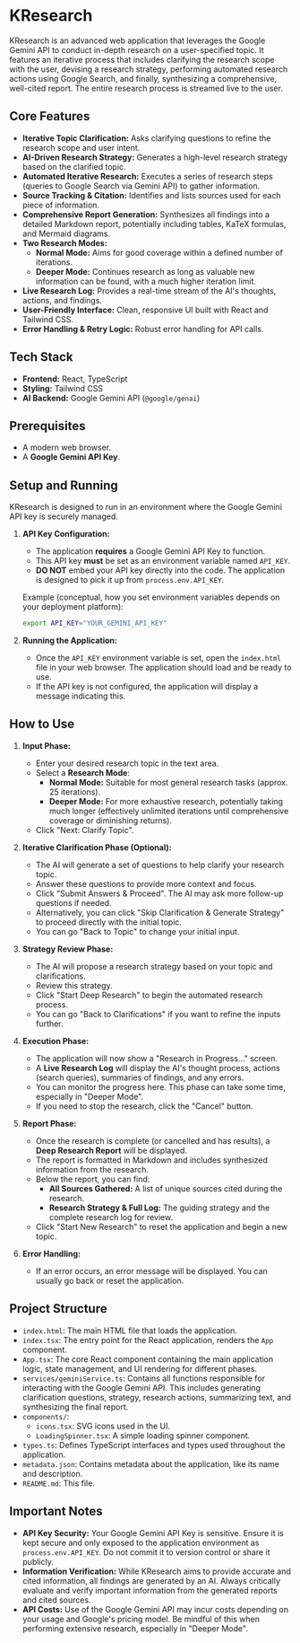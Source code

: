 # KResearch

KResearch is an advanced web application that leverages the Google Gemini API to conduct in-depth research on a user-specified topic. It features an iterative process that includes clarifying the research scope with the user, devising a research strategy, performing automated research actions using Google Search, and finally, synthesizing a comprehensive, well-cited report. The entire research process is streamed live to the user.

## Core Features

*   **Iterative Topic Clarification:** Asks clarifying questions to refine the research scope and user intent.
*   **AI-Driven Research Strategy:** Generates a high-level research strategy based on the clarified topic.
*   **Automated Iterative Research:** Executes a series of research steps (queries to Google Search via Gemini API) to gather information.
*   **Source Tracking & Citation:** Identifies and lists sources used for each piece of information.
*   **Comprehensive Report Generation:** Synthesizes all findings into a detailed Markdown report, potentially including tables, KaTeX formulas, and Mermaid diagrams.
*   **Two Research Modes:**
    *   **Normal Mode:** Aims for good coverage within a defined number of iterations.
    *   **Deeper Mode:** Continues research as long as valuable new information can be found, with a much higher iteration limit.
*   **Live Research Log:** Provides a real-time stream of the AI's thoughts, actions, and findings.
*   **User-Friendly Interface:** Clean, responsive UI built with React and Tailwind CSS.
*   **Error Handling & Retry Logic:** Robust error handling for API calls.

## Tech Stack

*   **Frontend:** React, TypeScript
*   **Styling:** Tailwind CSS
*   **AI Backend:** Google Gemini API (`@google/genai`)

## Prerequisites

*   A modern web browser.
*   A **Google Gemini API Key**.

## Setup and Running

KResearch is designed to run in an environment where the Google Gemini API key is securely managed.

1.  **API Key Configuration:**
    *   The application **requires** a Google Gemini API Key to function.
    *   This API key **must** be set as an environment variable named `API_KEY`.
    *   **DO NOT** embed your API key directly into the code. The application is designed to pick it up from `process.env.API_KEY`.

    Example (conceptual, how you set environment variables depends on your deployment platform):
    ```bash
    export API_KEY="YOUR_GEMINI_API_KEY"
    ```

2.  **Running the Application:**
    *   Once the `API_KEY` environment variable is set, open the `index.html` file in your web browser. The application should load and be ready to use.
    *   If the API key is not configured, the application will display a message indicating this.

## How to Use

1.  **Input Phase:**
    *   Enter your desired research topic in the text area.
    *   Select a **Research Mode**:
        *   **Normal Mode:** Suitable for most general research tasks (approx. 25 iterations).
        *   **Deeper Mode:** For more exhaustive research, potentially taking much longer (effectively unlimited iterations until comprehensive coverage or diminishing returns).
    *   Click "Next: Clarify Topic".

2.  **Iterative Clarification Phase (Optional):**
    *   The AI will generate a set of questions to help clarify your research topic.
    *   Answer these questions to provide more context and focus.
    *   Click "Submit Answers & Proceed". The AI may ask more follow-up questions if needed.
    *   Alternatively, you can click "Skip Clarification & Generate Strategy" to proceed directly with the initial topic.
    *   You can go "Back to Topic" to change your initial input.

3.  **Strategy Review Phase:**
    *   The AI will propose a research strategy based on your topic and clarifications.
    *   Review this strategy.
    *   Click "Start Deep Research" to begin the automated research process.
    *   You can go "Back to Clarifications" if you want to refine the inputs further.

4.  **Execution Phase:**
    *   The application will now show a "Research in Progress..." screen.
    *   A **Live Research Log** will display the AI's thought process, actions (search queries), summaries of findings, and any errors.
    *   You can monitor the progress here. This phase can take some time, especially in "Deeper Mode".
    *   If you need to stop the research, click the "Cancel" button.

5.  **Report Phase:**
    *   Once the research is complete (or cancelled and has results), a **Deep Research Report** will be displayed.
    *   The report is formatted in Markdown and includes synthesized information from the research.
    *   Below the report, you can find:
        *   **All Sources Gathered:** A list of unique sources cited during the research.
        *   **Research Strategy & Full Log:** The guiding strategy and the complete research log for review.
    *   Click "Start New Research" to reset the application and begin a new topic.

6.  **Error Handling:**
    *   If an error occurs, an error message will be displayed. You can usually go back or reset the application.

## Project Structure

*   `index.html`: The main HTML file that loads the application.
*   `index.tsx`: The entry point for the React application, renders the `App` component.
*   `App.tsx`: The core React component containing the main application logic, state management, and UI rendering for different phases.
*   `services/geminiService.ts`: Contains all functions responsible for interacting with the Google Gemini API. This includes generating clarification questions, strategy, research actions, summarizing text, and synthesizing the final report.
*   `components/`:
    *   `icons.tsx`: SVG icons used in the UI.
    *   `LoadingSpinner.tsx`: A simple loading spinner component.
*   `types.ts`: Defines TypeScript interfaces and types used throughout the application.
*   `metadata.json`: Contains metadata about the application, like its name and description.
*   `README.md`: This file.

## Important Notes

*   **API Key Security:** Your Google Gemini API Key is sensitive. Ensure it is kept secure and only exposed to the application environment as `process.env.API_KEY`. Do not commit it to version control or share it publicly.
*   **Information Verification:** While KResearch aims to provide accurate and cited information, all findings are generated by an AI. Always critically evaluate and verify important information from the generated reports and cited sources.
*   **API Costs:** Use of the Google Gemini API may incur costs depending on your usage and Google's pricing model. Be mindful of this when performing extensive research, especially in "Deeper Mode".
